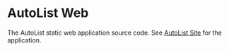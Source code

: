 # AutoList Web

The AutoList static web application source code. See [AutoList Site](https://autolist.adam-renaud.com) for the application.